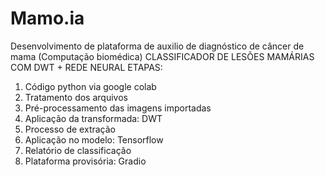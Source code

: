 # Mamo.ia
Desenvolvimento de plataforma de auxilio de diagnóstico de câncer de mama (Computação biomédica)
CLASSIFICADOR DE LESÕES MAMÁRIAS COM DWT + REDE NEURAL
ETAPAS:
1. Código python via google colab
2. Tratamento dos arquivos
3. Pré-processamento das imagens importadas
4. Aplicação da transformada: DWT
5. Processo de extração
6. Aplicação no modelo: Tensorflow
7. Relatório de classificação
8. Plataforma provisória: Gradio
